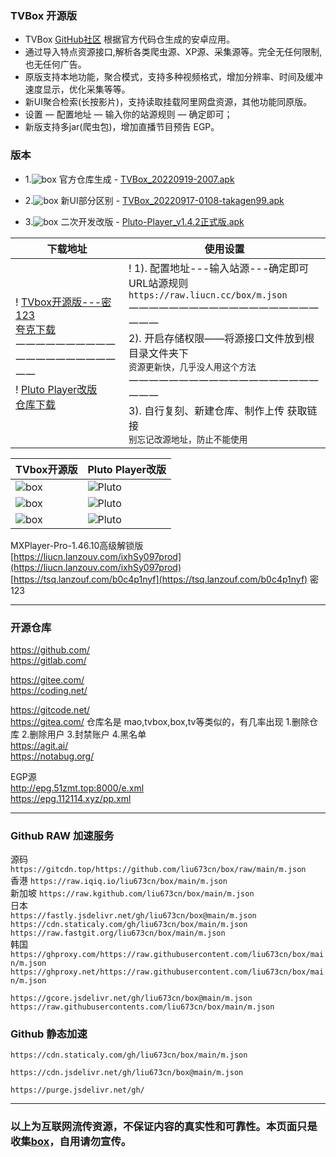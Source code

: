 ### TVBox 开源版
- TVBox [GitHub社区](https://github.com/CatVodTVOfficial/TVBoxOSC) 根据官方代码仓生成的安卓应用。  
- 通过导入特点资源接口,解析各类爬虫源、XP源、采集源等。完全无任何限制,也无任何广告。  
- 原版支持本地功能，聚合模式，支持多种视频格式，增加分辨率、时间及缓冲速度显示，优化采集等等。
- 新UI聚合检索(长按影片)，支持读取挂载阿里网盘资源，其他功能同原版。
- 设置 — 配置地址 — 输入你的站源规则 — 确定即可；  
- 新版支持多jar(爬虫包)，增加直播节目预告 EGP。

### 版本
- 1.![box](https://raw.iqiq.io/liu673cn/box/main/sub/img/ico1_50.jpg) 官方仓库生成 - [TVBox_20220919-2007.apk](https://liucn.lanzouv.com/iKLTI0c49o0f)

- 2.![box](https://raw.iqiq.io/liu673cn/box/main/sub/img/ico2_50.jpg) 新UI部分区别 - [TVBox_20220917-0108-takagen99.apk](https://liucn.lanzouv.com/iUXID0bvfasb)

- 3.![box](https://raw.iqiq.io/liu673cn/box/main/sub/img/ico3_50.jpg) 二次开发改版 - [Pluto-Player_v1.4.2正式版.apk](https://liucn.lanzouv.com/iZLZw0bs4vje)


下载地址 | 使用设置 
---------|---------
! [TVbox开源版---密123](https://tsq.lanzouf.com/b0c4nr91c#123)<br />[夸克下载](https://pan.quark.cn/s/4990bab723a1)<br />一一一一一一一一一一一一一一一一一一一一一一<br />! [Pluto Player改版](https://pan.quark.cn/s/d5d888f3e25d)<br />[仓库下载](https://github.com/pluto-player/updates) |! 1). 配置地址---输入站源---确定即可<br /> URL站源规则 `https://raw.liucn.cc/box/m.json` <br />一一一一一一一一一一一一一一一一一一一一一一<br />2). 开启存储权限——将源接口文件放到根目录文件夹下<br /> `资源更新快，几乎没人用这个方法`<br />一一一一一一一一一一一一一一一一一一一一一一<br />3). 自行复刻、新建仓库、制作上传 获取链接<br />  `别忘记改源地址，防止不能使用` 

TVbox开源版 |Pluto Player改版
---------|---------
![box](https://raw.iqiq.io/liu673cn/box/main/sub/img/box1.jpg) | ![Pluto](https://raw.iqiq.io/liu673cn/box/main/sub/img/Pluto1.jpg)
![box](https://raw.iqiq.io/liu673cn/box/main/sub/img/box2.jpg) | ![Pluto](https://raw.iqiq.io/liu673cn/box/main/sub/img/Pluto2.jpg)
![box](https://raw.iqiq.io/liu673cn/box/main/sub/img/box3.jpg) | ![Pluto](https://raw.iqiq.io/liu673cn/box/main/sub/img/Pluto3.jpg)

MXPlayer-Pro-1.46.10高级解锁版   
[https://liucn.lanzouv.com/ixhSy097prod](https://liucn.lanzouv.com/ixhSy097prod)  
[https://tsq.lanzouf.com/b0c4p1nyf](https://tsq.lanzouf.com/b0c4p1nyf) 密 123   

------
### 开源仓库
https://github.com/  
https://gitlab.com/  

https://gitee.com/  
https://coding.net/  

https://gitcode.net/  
https://gitea.com/  仓库名是 mao,tvbox,box,tv等类似的，有几率出现 1.删除仓库 2.删除用户 3.封禁账户 4.黑名单  
https://agit.ai/  
https://notabug.org/  

EGP源  
http://epg.51zmt.top:8000/e.xml  
https://epg.112114.xyz/pp.xml  

------
### Github RAW 加速服务

源码   `https://gitcdn.top/https://github.com/liu673cn/box/raw/main/m.json`  
香港   `https://raw.iqiq.io/liu673cn/box/main/m.json`  
新加坡 `https://raw.kgithub.com/liu673cn/box/main/m.json`  
日本  
`https://fastly.jsdelivr.net/gh/liu673cn/box@main/m.json`  
`https://cdn.staticaly.com/gh/liu673cn/box/main/m.json`  
`https://raw.fastgit.org/liu673cn/box/main/m.json`  
韩国  
`https://ghproxy.com/https://raw.githubusercontent.com/liu673cn/box/main/m.json`  
`https://ghproxy.net/https://raw.githubusercontent.com/liu673cn/box/main/m.json`  

`https://gcore.jsdelivr.net/gh/liu673cn/box@main/m.json`  
`https://raw.githubusercontents.com/liu673cn/box/main/m.json`  

### Github 静态加速  
`https://cdn.staticaly.com/gh/liu673cn/box/main/m.json`  

`https://cdn.jsdelivr.net/gh/liu673cn/box@main/m.json`  

`https://purge.jsdelivr.net/gh/`  

------
### 以上为互联网流传资源，不保证内容的真实性和可靠性。本页面只是收集[box](https://docs.qq.com/sheet/DWnVsZU5uSkhBSHlv?tab=BB08J2)，自用请勿宣传。

